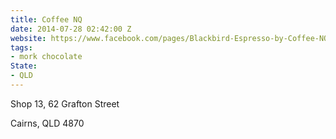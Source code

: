 ```yaml
---
title: Coffee NQ
date: 2014-07-28 02:42:00 Z
website: https://www.facebook.com/pages/Blackbird-Espresso-by-Coffee-NQ/330782157075240
tags:
- mork chocolate
State:
- QLD
---
```


Shop 13, 62 Grafton Street

Cairns, QLD 4870
